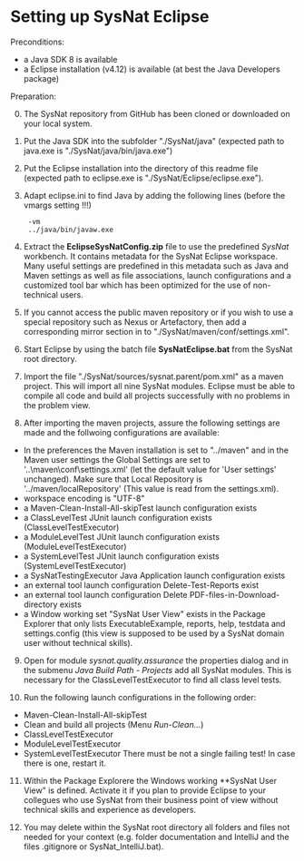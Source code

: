 Setting up SysNat Eclipse
=========================

Preconditions:
- a Java SDK 8 is available
- a Eclipse installation (v4.12) is available (at best the Java Developers package)

Preparation:

0. The SysNat repository from GitHub has been cloned or downloaded on your local system.

1. Put the Java SDK into the subfolder "./SysNat/java" (expected path to java.exe is "./SysNat/java/bin/java.exe")

2. Put the Eclipse installation into the directory of this readme file (expected path to eclipse.exe is "./SysNat/Eclipse/eclipse.exe"). 

3. Adapt eclipse.ini to find Java by adding the following lines (before the vmargs setting !!!)

        -vm
        ../java/bin/javaw.exe
                              
4. Extract the **EclipseSysNatConfig.zip** file to use the predefined *SysNat* workbench. It contains metadata for the SysNat Eclipse workspace. Many useful settings are predefined in this metadata such as Java and Maven settings as well as file associations, launch configurations and a customized tool bar which has been optimized for the use of non-technical users.

5. If you cannot access the public maven repository or if you wish to use a special repository such as Nexus or Artefactory, then add a corresponding mirror section in to "./SysNat/maven/conf/settings.xml".

6. Start Eclipse by using the batch file **SysNatEclipse.bat** from the SysNat root directory. 

7. Import the file "./SysNat/sources/sysnat.parent/pom.xml" as a maven project. This will import all nine SysNat modules. Eclipse must be able to compile all code and build all projects successfully with no problems in the problem view.

8. After importing the maven projects, assure the following settings are made and the follwoing configurations are available:
- In the preferences the Maven installation is set to "../maven" and in the Maven user settings the Global Settings are set to '..\maven\conf\settings.xml' (let the default value for 'User settings' unchanged). Make sure that Local Repository is '../maven/localRepository' (This value is read from the settings.xml). 
- workspace encoding is  "UTF-8"
- a Maven-Clean-Install-All-skipTest launch configuration exists
- a ClassLevelTest JUnit launch configuration exists (ClassLevelTestExecutor)
- a ModuleLevelTest JUnit launch configuration exists (ModuleLevelTestExecutor)
- a SystemLevelTest JUnit launch configuration exists (SystemLevelTestExecutor)
- a SysNatTestingExecutor Java Application launch configuration exists
- an external tool launch configuration Delete-Test-Reports exist
- an external tool launch configuration Delete PDF-files-in-Download-directory exists
- a Window working set "SysNat User View" exists in the Package Explorer that only lists ExecutableExample, reports, help, testdata and settings.config (this view is supposed to be used by a SysNat domain user without technical skills).

9. Open for module *sysnat.quality.assurance* the properties dialog and in the submenu *Java Build Path - Projects* add all SysNat modules. This is necessary for the ClassLevelTestExecutor to find all class level tests.

10. Run the following launch configurations in the following order:
- Maven-Clean-Install-All-skipTest 
- Clean and build all projects (Menu *Run-Clean...*)
- ClassLevelTestExecutor 
- ModuleLevelTestExecutor
- SystemLevelTestExecutor 
There must be not a single failing test! In case there is one, restart it.

11. Within the Package Explorere the Windows working **SysNat User View" is defined. Activate it if you plan to provide Eclipse to your collegues who use SysNat from their business point of view without technical skills and experience as developers.

12. You may delete within the SysNat root directory all folders and files not needed for your context (e.g. folder documentation and IntelliJ and the files .gitignore or SysNat_IntelliJ.bat).